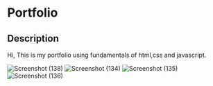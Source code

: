 # Portfolio

## Description
Hi, This is my portfolio using fundamentals of html,css and javascript.

![Screenshot (138)](https://github.com/Jvssankar/Portfolio/assets/154214159/6c332909-5fcd-48df-9054-491dc01a94ea)
![Screenshot (134)](https://github.com/Jvssankar/Portfolio/assets/154214159/43b3f1cc-cd36-4cd1-a061-2102c94f9b4e)
![Screenshot (135)](https://github.com/Jvssankar/Portfolio/assets/154214159/38dddb57-0f93-4f17-9e1d-100612402caa)
![Screenshot (136)](https://github.com/Jvssankar/Portfolio/assets/154214159/6750fb48-b922-454b-877d-fefedf7d0b00)

